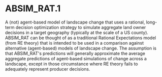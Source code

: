 # ABSIM_RAT.1
A (not) agent-based model of landscape change that uses a rational, long-term decision optimization strategy to simulate aggregate land owner decisions in a target geography (typically at the scale of a US county). ABSIM_RAT can be thought of as a traditional Rational Expectations model (from RE theory) that is intended to be used in a comparison against alternative (agent-based) models of landscape change. The assumption is that ABSIM_RAT's predictions will generally approximate the average aggregate predictions of agent-based simulations of change across a landscape, except in those circumstance where RE theory fails to adequately represent producer decisions. 
